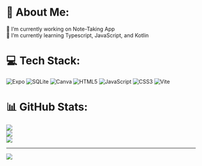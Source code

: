 # 💫 About Me:
🔭 I’m currently working on Note-Taking App<br>🌱 I’m currently learning Typescript, JavaScript, and Kotlin


# 💻 Tech Stack:
![Expo](https://img.shields.io/badge/expo-1C1E24?style=flat&logo=expo&logoColor=#D04A37) ![SQLite](https://img.shields.io/badge/sqlite-%2307405e.svg?style=flat&logo=sqlite&logoColor=white) ![Canva](https://img.shields.io/badge/Canva-%2300C4CC.svg?style=flat&logo=Canva&logoColor=white) ![HTML5](https://img.shields.io/badge/html5-%23E34F26.svg?style=flat&logo=html5&logoColor=white) ![JavaScript](https://img.shields.io/badge/javascript-%23323330.svg?style=flat&logo=javascript&logoColor=%23F7DF1E) ![CSS3](https://img.shields.io/badge/css3-%231572B6.svg?style=flat&logo=css3&logoColor=white) ![Vite](https://img.shields.io/badge/vite-%23646CFF.svg?style=flat&logo=vite&logoColor=white)
# 📊 GitHub Stats:
![](https://github-readme-stats.vercel.app/api?username=RainPlays09&theme=react&hide_border=false&include_all_commits=false&count_private=false)<br/>
![](https://github-readme-streak-stats.herokuapp.com/?user=RainPlays09&theme=react&hide_border=false)<br/>
![](https://github-readme-stats.vercel.app/api/top-langs/?username=RainPlays09&theme=react&hide_border=false&include_all_commits=false&count_private=false&layout=compact)

---
[![](https://visitcount.itsvg.in/api?id=RainPlays09&icon=0&color=1)](https://visitcount.itsvg.in)

<!-- Proudly created with GPRM ( https://gprm.itsvg.in ) -->
